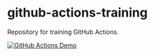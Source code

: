 # github-actions-training
Repository for training GitHub Actions.

[![GitHub Actions Demo](https://github.com/fschossler/github-actions-training/actions/workflows/learn-github-actions.yml/badge.svg?branch=main)](https://github.com/fschossler/github-actions-training/actions/workflows/learn-github-actions.yml)
